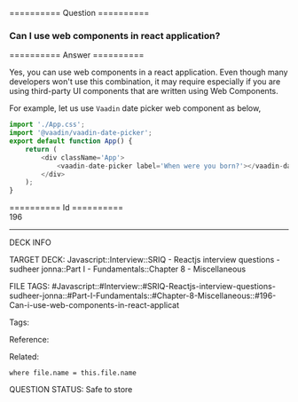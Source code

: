 ========== Question ==========  

### Can I use web components in react application?  

========== Answer ==========  

Yes, you can use web components in a react application. Even though many developers won't use this combination, it may require especially if you are using third-party UI components that are written using Web Components.

For example, let us use `Vaadin` date picker web component as below,

```javascript
import './App.css';
import '@vaadin/vaadin-date-picker';
export default function App() {
    return (
        <div className='App'>
            <vaadin-date-picker label='When were you born?'></vaadin-date-picker>
        </div>
    );
}
```

========== Id ==========  
196

---

DECK INFO

TARGET DECK: Javascript::Interview::SRIQ - Reactjs interview questions - sudheer jonna::Part I - Fundamentals::Chapter 8 - Miscellaneous

FILE TAGS: #Javascript::#Interview::#SRIQ-Reactjs-interview-questions-sudheer-jonna::#Part-I-Fundamentals::#Chapter-8-Miscellaneous::#196-Can-i-use-web-components-in-react-applicat

Tags:

Reference:

Related:

```dataview
where file.name = this.file.name
```

QUESTION STATUS: Safe to store
